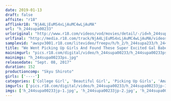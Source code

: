 ```yaml
---
date: 2019-01-13
draft: false
affsite: "r18"
afflinkr18: "NjA4LjEuMS4xLjAuMC4wLjAuMA"
url: "h_244supa00233"
urloriginal: "http://www.r18.com/videos/vod/movies/detail/-/id=h_244supa00233"
urlfinal: "http://media.r18.com/track/NjA4LjEuMS4xLjAuMC4wLjAuMA/videos/vod/movies/detail/-/id=h_244supa00233"
samplevid: "awspv3001.r18.com/litevideo/freepv/h/h_2/h_244supa233/h_244supa233_dmb_w.mp4"
title: "We Went Picking Up Girls And Found These Super Excited Gal Babes Are Easy Pickings Because Hey, It's Summer (LOL)"
mainimgurl: "pics.r18.com/digital/video/h_244supa00233/h_244supa00233ps.jpg"
mainimgs: "h_244supa00233ps.jpg"
releasedate: "Sept. 08, 2017"
duration: 152
productioncomp: "Skyu Shiroto"
girls: ['----']
categories: ['College Girl', 'Beautiful Girl', 'Picking Up Girls', 'Amateur', 'Creampie', 'Hi-Def']
imgurls: ['pics.r18.com/digital/video/h_244supa00233/h_244supa00233jp-1.jpg', 'pics.r18.com/digital/video/h_244supa00233/h_244supa00233jp-2.jpg', 'pics.r18.com/digital/video/h_244supa00233/h_244supa00233jp-3.jpg', 'pics.r18.com/digital/video/h_244supa00233/h_244supa00233jp-4.jpg', 'pics.r18.com/digital/video/h_244supa00233/h_244supa00233jp-5.jpg', 'pics.r18.com/digital/video/h_244supa00233/h_244supa00233jp-6.jpg', 'pics.r18.com/digital/video/h_244supa00233/h_244supa00233jp-7.jpg', 'pics.r18.com/digital/video/h_244supa00233/h_244supa00233jp-8.jpg', 'pics.r18.com/digital/video/h_244supa00233/h_244supa00233jp-9.jpg', 'pics.r18.com/digital/video/h_244supa00233/h_244supa00233jp-10.jpg', 'pics.r18.com/digital/video/h_244supa00233/h_244supa00233jp-11.jpg', 'pics.r18.com/digital/video/h_244supa00233/h_244supa00233jp-12.jpg', 'pics.r18.com/digital/video/h_244supa00233/h_244supa00233jp-13.jpg', 'pics.r18.com/digital/video/h_244supa00233/h_244supa00233jp-14.jpg', 'pics.r18.com/digital/video/h_244supa00233/h_244supa00233jp-15.jpg', 'pics.r18.com/digital/video/h_244supa00233/h_244supa00233jp-16.jpg', 'pics.r18.com/digital/video/h_244supa00233/h_244supa00233jp-17.jpg', 'pics.r18.com/digital/video/h_244supa00233/h_244supa00233jp-18.jpg', 'pics.r18.com/digital/video/h_244supa00233/h_244supa00233jp-19.jpg', 'pics.r18.com/digital/video/h_244supa00233/h_244supa00233jp-20.jpg']
imgs: ['h_244supa00233jp-1.jpg', 'h_244supa00233jp-2.jpg', 'h_244supa00233jp-3.jpg', 'h_244supa00233jp-4.jpg', 'h_244supa00233jp-5.jpg', 'h_244supa00233jp-6.jpg', 'h_244supa00233jp-7.jpg', 'h_244supa00233jp-8.jpg', 'h_244supa00233jp-9.jpg', 'h_244supa00233jp-10.jpg', 'h_244supa00233jp-11.jpg', 'h_244supa00233jp-12.jpg', 'h_244supa00233jp-13.jpg', 'h_244supa00233jp-14.jpg', 'h_244supa00233jp-15.jpg', 'h_244supa00233jp-16.jpg', 'h_244supa00233jp-17.jpg', 'h_244supa00233jp-18.jpg', 'h_244supa00233jp-19.jpg', 'h_244supa00233jp-20.jpg']
---
```


